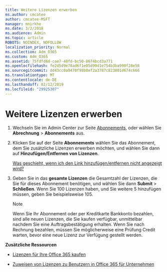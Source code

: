 ```yaml
---
title: Weitere Lizenzen erwerben
ms.author: cmcatee
author: cmcatee-MSFT
manager: mnirkhe
ms.date: 3/2/2018
ms.audience: Admin
ms.topic: article
ROBOTS: NOINDEX, NOFOLLOW
localization_priority: Normal
ms.collection: Adm_O365
ms.custom: Adm_O365
ms.assetid: 75fdfd6d-cae7-40fd-bc50-8674bcd3a771
ms.openlocfilehash: fe2d5d9e78ad6f1e05d99d1e754b3ba990f28e58
ms.sourcegitcommit: dd43cc0a9470f98b8ef2a3787c823801d674c666
ms.translationtype: MT
ms.contentlocale: de-DE
ms.lasthandoff: 02/12/2019
ms.locfileid: "29925307"
---
```

# <a name="buy-additional-licenses"></a>Weitere Lizenzen erwerben

1. Wechseln Sie im Admin Center zur Seite [Abonnements](https://go.microsoft.com/fwlink/p/?linkid=842054), oder wählen Sie **Abrechnung** \> **Abonnements** aus.
    
2. Klicken Sie auf der Seite **Abonnements** wählen Sie das Abonnement, dem Sie zusätzliche Lizenzen erwerben möchten, und wählen Sie dann auf **Hinzufügen/Entfernen von Lizenzen**.
    
    [Was geschieht, wenn ich den Link hinzufügen/entfernen nicht angezeigt wird?](https://support.office.com/article/36081d8d-b3fa-4948-8c34-e217bba825e1#bkmk_no_link)
    
3. Geben Sie in das **gesamte Lizenzen** die Gesamtzahl der Lizenzen, die Sie für dieses Abonnement benötigen, und wählen Sie dann **Submit** \> **Schließen**. Wenn Sie 100 Lizenzen haben, und Sie weitere 5 hinzufügen müssen, geben Sie beispielsweise 105.
    
    > [!NOTE]
    > Wenn Sie Ihr Abonnement oder per Kreditkarte Bankkonto bezahlen, sind alle neuen Lizenzen, die Sie kaufen verfügbar, unmittelbar nachdem Sie eine Auftragsbestätigung erhalten. Wenn Sie nach Rechnung bezahlen, müssen Sie möglicherweise eine Prüfung Credit warten, bevor eine neue Lizenz zur Verfügung gestellt werden. 
  
 **Zusätzliche Ressourcen**
  
- [Lizenzen für Ihre Office 365 kaufen](https://support.office.com/article/36081d8d-b3fa-4948-8c34-e217bba825e1)
    
- [Zuweisen von Lizenzen zu Benutzern in Office 365 für Unternehmen](https://support.office.com/article/997596b5-4173-4627-b915-36abac6786dc)
    

